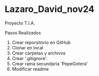 # Lazaro_David_nov24

Proyecto T.I.A.

Pasos Realizados
1. Crear reporsitorio en GitHub
2. Clonar en local
3. Crear carpetas y archivos
4. Crear '.gitignore'.
5. Crear rama secundaria 'PepeGotera'
6. Modificar readme